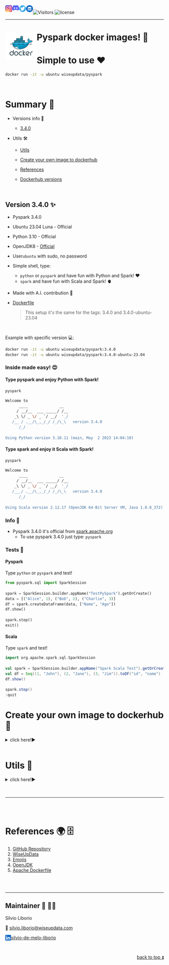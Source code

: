 <a href="https://github.com/wiseupdata/wiseupdata">
  <img align="left" alt="Wise Up Data's Instagram" width="22px" src="https://raw.githubusercontent.com/wiseupdata/wiseupdata/main/assets/instagram.png" />   
</a> 
<a href="https://github.com/wiseupdata/wiseupdata">
  <img align="left" alt="wise Up Data's Discord" width="22px" src="https://raw.githubusercontent.com/wiseupdata/wiseupdata/main/assets/discord.png" />
</a>
<a href="https://github.com/wiseupdata/wiseupdata">
  <img align="left" alt="wise Up Data | Twitter" width="22px" src="https://raw.githubusercontent.com/wiseupdata/wiseupdata/main/assets/twitter.png" />
</a>
<a href="https://github.com/wiseupdata/wiseupdata">
  <img align="left" alt="wise Up Data's LinkedIN" width="22px" src="https://raw.githubusercontent.com/wiseupdata/wiseupdata/main/assets/linkedin.png" />
</a>

![Visitors](https://api.visitorbadge.io/api/visitors?path=https%3A%2F%2Fgithub.com%2Fwiseupdata%2Fpyspark&countColor=%2337d67a&style=flat)
![license](https://img.shields.io/github/license/wiseupdata/pyspark)

---
<a name="readme-top"></a>

<h1>
<img align="left" alt="Docker image" src="https://raw.githubusercontent.com/wiseupdata/pyspark/main/assets/imgs/docker.png" width="100" />

Pyspark docker images! 🚀️

</h1>

# Simple to use ❤️

```bash
docker run -it -u ubuntu wiseupdata/pyspark
```

<br>

# Summary 📃

- Versions info 🐍
  - <p align="left"><a href="#version-3.4.0">3.4.0</a></p>
- Utils 🛠️
  - <p align="left"><a href="#ref_util">Utils</a></p>
  - <p align="left"><a href="#ref_build">Create your own image to dockerhub</a></p>
  - <p align="left"><a href="#ref_references">References</a></p>
  - [Dockerhub versions](https://hub.docker.com/r/wiseupdata/pyspark/tags)


<br>

<a name="version-3.4.0"></a>

## Version 3.4.0 ✨️

- Pyspark 3.4.0 
- Ubuntu 23.04 Luna - Official
- Python 3.10 - Official
- OpenJDK8 - [Official](https://adoptium.net/download/)
- User`ubuntu` with sudo, no password
- Simple shell, type:
  - `python` or `pyspark` and have fun with Python and Spark! ❤️
  - `spark` and have fun with Scala and Spark! 🫀
- Made with A.I. contribution 🤖 
- [Dockerfile](https://github.com/wiseupdata/pyspark/blob/main/versions/3.4.0/Dockerfile)

  > This setup it's the same for the tags: 3.4.0 and 3.4.0-ubuntu-23.04

<br>

Example with specific version 💻:
```bash
docker run -it -u ubuntu wiseupdata/pyspark:3.4.0
docker run -it -u ubuntu wiseupdata/pyspark:3.4.0-ubuntu-23.04
```

### Inside made easy! 😍
#### Type pyspark and enjoy Python with Spark!

```bash
pyspark
```

```bash
Welcome to
      ____              __
     / __/__  ___ _____/ /__
    _\ \/ _ \/ _ `/ __/  '_/
   /__ / .__/\_,_/_/ /_/\_\   version 3.4.0
      /_/

Using Python version 3.10.11 (main, May  2 2023 14:04:10)
```

#### Type spark and enjoy it Scala with Spark!
```bash
pyspark
```

```bash
Welcome to
      ____              __
     / __/__  ___ _____/ /__
    _\ \/ _ \/ _ `/ __/  '_/
   /___/ .__/\_,_/_/ /_/\_\   version 3.4.0
      /_/
         
Using Scala version 2.12.17 (OpenJDK 64-Bit Server VM, Java 1.8.0_372)
```


### Info 🔎
- Pyspark 3.4.0 it's official from [spark.apache.org](https://spark.apache.org/downloads.html)
  - To use pyspark 3.4.0 just type:  `pyspark`

### Tests 🧪

#### Pyspark

Type  `python` or `pyspark` and test!

```python
from pyspark.sql import SparkSession

spark = SparkSession.builder.appName("TestPySpark").getOrCreate()
data = [("Alice", 1), ("Bob", 2), ("Charlie", 3)]
df = spark.createDataFrame(data, ["Name", "Age"])
df.show()

spark.stop()
exit()
```

#### Scala

Type  `spark` and test!

```scala
import org.apache.spark.sql.SparkSession

val spark = SparkSession.builder.appName("Spark Scala Test").getOrCreate()
val df = Seq((1, "John"), (2, "Jane"), (3, "Jim")).toDF("id", "name")
df.show()

spark.stop()
:quit
```


<a name="ref_build"></a>

# Create your own image to dockerhub 🥳
<details>
<summary>
click here!▶️
</summary>


## Simple customization example. 🎢

- Update the `Dockerfile` and run the command bellow
- Build the image

```bash
docker build -t pyspark ./versions/3.4.0 --no-cache
```
- Test the image
```bash
docker run -it --rm pyspark bash
```

- Log in to your account 🤜

```bash
docker login -u wiseupdata
```

- Create a tag 🤺

```bash
docker tag pyspark wiseupdata/pyspark
docker tag pyspark wiseupdata/pyspark:3.4.0
docker tag pyspark wiseupdata/pyspark:3.4.0-ubuntu-23.04
docker tag pyspark wiseupdata/pyspark:3.4.0-ubuntu-23.04-jdk8
```

- push your image to dockerhub ♨️
```bash
docker push wiseupdata/pyspark
docker push wiseupdata/pyspark:3.4.0
docker push wiseupdata/pyspark:3.4.0-ubuntu-23.04
docker push wiseupdata/pyspark:3.4.0-ubuntu-23.04-jdk8
```

### Test the image 🎢

```bash
docker run -it -u ubuntu wiseupdata/pyspark:3.4.0 bash
```
</details>

<br>

<a name="ref_util"></a>

# Utils 🎁 
<details>
<summary>
click here!▶️
</summary>

list all container
```bash
docker ps -a
```

kill all containers ☠️
```bash
docker rm $(docker ps -a -q) -f
```

list the images
```bash
docker image ls -a
```

delete one image
```bash
docker image rm pyspark -f
```

Delete all images ☠️
```bash
docker image rm  $(docker image ls -a ) -f
```

Force run ☠️
```bash
docker run -it --entrypoint /bin/bash pyspark
```

</details>
<br>
<br>


---
<br>
<br>

<a name="ref_references"></a>

# References 🌍 🗄️

1. [GitHub Repository](https://github.com/wiseupdata/pyspark)
1. [WiseUpData](https://www.wiseupdata.com/)
1. [Emojis](https://github.com/wiseupdata/emojis)
1. [OpenJDK](https://adoptium.net/download/)
1. [Apache Dockerfile](https://github.com/apache/spark/blob/master/resource-managers/kubernetes/docker/src/main/dockerfiles/spark/Dockerfile)


<br>
<br>

---

## Maintainer 🤗 👨‍💻

Silvio Liborio

📧 silvio.liborio@wiseupdata.com

<a href="https://www.linkedin.com/in/silvio-de-melo-liborio">silvio-de-melo-liborio <img align="left" alt="LinkedIN" width="18px" src="https://raw.githubusercontent.com/wiseupdata/wsl-latest/main/assets/linkedin.svg" />
</a>

<br>
<p align="right"><a href="#readme-top">back to top ⏫ </a></p>
<br>
<br>
<br>
<br>
